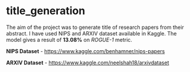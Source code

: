 # title_generation

The aim of the project was to generate title of research papers from their abstract. I have used NIPS and ARXIV dataset available in Kaggle. The model gives a result of **13.08%** on *ROGUE-1* metric. 

**NIPS Dataset** - https://www.kaggle.com/benhamner/nips-papers

**ARXIV Dataset** - https://www.kaggle.com/neelshah18/arxivdataset
